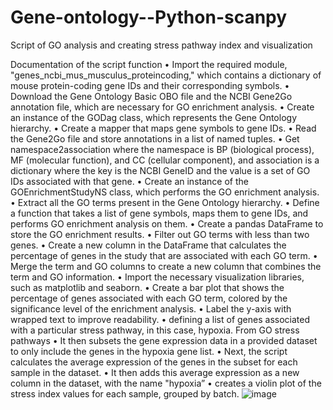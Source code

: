 # Gene-ontology--Python-scanpy

Script of GO analysis and  creating stress pathway index and visualization


Documentation of the script function 
•	Import the required module, "genes_ncbi_mus_musculus_proteincoding," which contains a dictionary of mouse protein-coding gene IDs and their corresponding symbols.
•	    Download the Gene Ontology Basic OBO file and the NCBI Gene2Go annotation file, which are necessary for GO enrichment analysis.
•	    Create an instance of the GODag class, which represents the Gene Ontology hierarchy.
•	    Create a mapper that maps gene symbols to gene IDs.
•	    Read the Gene2Go file and store annotations in a list of named tuples.
•	    Get namespace2association where the namespace is BP (biological process), MF (molecular function), and CC (cellular component), and association is a dictionary where the key is the NCBI GeneID and the value is a set of GO IDs associated with that gene.
•	    Create an instance of the GOEnrichmentStudyNS class, which performs the GO enrichment analysis.
•	    Extract all the GO terms present in the Gene Ontology hierarchy.
•	    Define a function that takes a list of gene symbols, maps them to gene IDs, and performs GO enrichment analysis on them.
•	    Create a pandas DataFrame to store the GO enrichment results.
•	    Filter out GO terms with less than two genes.
•	    Create a new column in the DataFrame that calculates the percentage of genes in the study that are associated with each GO term.
•	    Merge the term and GO columns to create a new column that combines the term and GO information.
•	    Import the necessary visualization libraries, such as matplotlib and seaborn.
•	    Create a bar plot that shows the percentage of genes associated with each GO term, colored by the significance level of the enrichment analysis.
•	    Label the y-axis with wrapped text to improve readability.
•	defining a list of genes associated with a particular stress pathway, in this case, hypoxia. From GO stress pathways
•	    It then subsets the gene expression data in a provided dataset to only include the genes in the hypoxia gene list.
•	    Next, the script calculates the average expression of the genes in the subset for each sample in the dataset.
•	    It then adds this average expression as a new column in the dataset, with the name "hypoxia”
•	creates a violin plot of the stress index values for each sample, grouped by batch. 
![image](https://user-images.githubusercontent.com/127408032/224358241-90fdea0c-3b35-4190-90be-2dd881760d9f.png)
